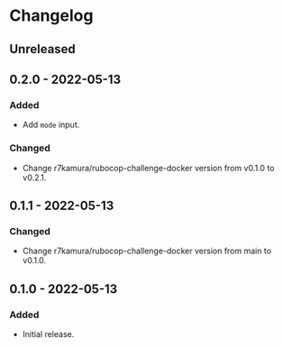 # Changelog

## Unreleased

## 0.2.0 - 2022-05-13

### Added

- Add `mode` input.

### Changed

- Change r7kamura/rubocop-challenge-docker version from v0.1.0 to v0.2.1.

## 0.1.1 - 2022-05-13

### Changed

- Change r7kamura/rubocop-challenge-docker version from main to v0.1.0.

## 0.1.0 - 2022-05-13

### Added

- Initial release.

